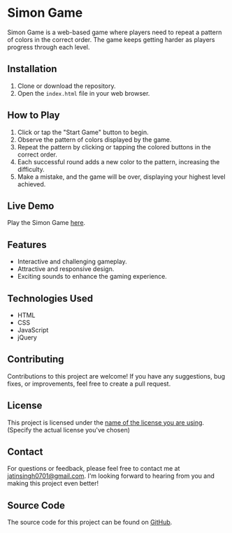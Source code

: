 # Simon Game

Simon Game is a web-based game where players need to repeat a pattern of colors in the correct order. The game keeps getting harder as players progress through each level.

## Installation

1. Clone or download the repository.
2. Open the `index.html` file in your web browser.

## How to Play

1. Click or tap the "Start Game" button to begin.
2. Observe the pattern of colors displayed by the game.
3. Repeat the pattern by clicking or tapping the colored buttons in the correct order.
4. Each successful round adds a new color to the pattern, increasing the difficulty.
5. Make a mistake, and the game will be over, displaying your highest level achieved.

## Live Demo

Play the Simon Game [here](https://jatinsingh0701.github.io/Simon-Game/).

## Features

- Interactive and challenging gameplay.
- Attractive and responsive design.
- Exciting sounds to enhance the gaming experience.

## Technologies Used

- HTML
- CSS
- JavaScript
- jQuery


## Contributing

Contributions to this project are welcome! If you have any suggestions, bug fixes, or improvements, feel free to create a pull request.

## License

This project is licensed under the [name of the license you are using](link-to-license). (Specify the actual license you've chosen)

## Contact

For questions or feedback, please feel free to contact me at jatinsingh0701@gmail.com. I'm looking forward to hearing from you and making this project even better!

## Source Code

The source code for this project can be found on [GitHub](https://github.com/jatinsingh0701/Simon-Game).

